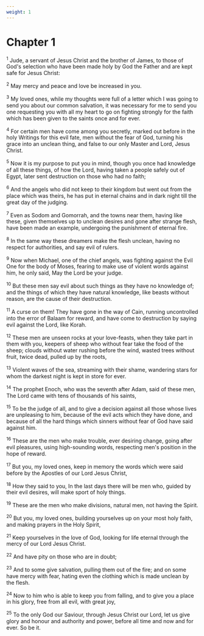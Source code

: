 ```yaml
---
weight: 1
---
```


# Chapter 1

<sup>1</sup> Jude, a servant of Jesus Christ and the brother of James, to those of God's selection who have been made holy by God the Father and are kept safe for Jesus Christ: 

<sup>2</sup> May mercy and peace and love be increased in you. 

<sup>3</sup> My loved ones, while my thoughts were full of a letter which I was going to send you about our common salvation, it was necessary for me to send you one requesting you with all my heart to go on fighting strongly for the faith which has been given to the saints once and for ever. 

<sup>4</sup> For certain men have come among you secretly, marked out before in the holy Writings for this evil fate, men without the fear of God, turning his grace into an unclean thing, and false to our only Master and Lord, Jesus Christ. 

<sup>5</sup> Now it is my purpose to put you in mind, though you once had knowledge of all these things, of how the Lord, having taken a people safely out of Egypt, later sent destruction on those who had no faith; 

<sup>6</sup> And the angels who did not keep to their kingdom but went out from the place which was theirs, he has put in eternal chains and in dark night till the great day of the judging. 

<sup>7</sup> Even as Sodom and Gomorrah, and the towns near them, having like these, given themselves up to unclean desires and gone after strange flesh, have been made an example, undergoing the punishment of eternal fire. 

<sup>8</sup> In the same way these dreamers make the flesh unclean, having no respect for authorities, and say evil of rulers. 

<sup>9</sup> Now when Michael, one of the chief angels, was fighting against the Evil One for the body of Moses, fearing to make use of violent words against him, he only said, May the Lord be your judge. 

<sup>10</sup> But these men say evil about such things as they have no knowledge of; and the things of which they have natural knowledge, like beasts without reason, are the cause of their destruction. 

<sup>11</sup> A curse on them! They have gone in the way of Cain, running uncontrolled into the error of Balaam for reward, and have come to destruction by saying evil against the Lord, like Korah. 

<sup>12</sup> These men are unseen rocks at your love-feasts, when they take part in them with you, keepers of sheep who without fear take the food of the sheep; clouds without water rushing before the wind, wasted trees without fruit, twice dead, pulled up by the roots, 

<sup>13</sup> Violent waves of the sea, streaming with their shame, wandering stars for whom the darkest night is kept in store for ever. 

<sup>14</sup> The prophet Enoch, who was the seventh after Adam, said of these men, The Lord came with tens of thousands of his saints, 

<sup>15</sup> To be the judge of all, and to give a decision against all those whose lives are unpleasing to him, because of the evil acts which they have done, and because of all the hard things which sinners without fear of God have said against him. 

<sup>16</sup> These are the men who make trouble, ever desiring change, going after evil pleasures, using high-sounding words, respecting men's position in the hope of reward. 

<sup>17</sup> But you, my loved ones, keep in memory the words which were said before by the Apostles of our Lord Jesus Christ, 

<sup>18</sup> How they said to you, In the last days there will be men who, guided by their evil desires, will make sport of holy things. 

<sup>19</sup> These are the men who make divisions, natural men, not having the Spirit. 

<sup>20</sup> But you, my loved ones, building yourselves up on your most holy faith, and making prayers in the Holy Spirit, 

<sup>21</sup> Keep yourselves in the love of God, looking for life eternal through the mercy of our Lord Jesus Christ. 

<sup>22</sup> And have pity on those who are in doubt; 

<sup>23</sup> And to some give salvation, pulling them out of the fire; and on some have mercy with fear, hating even the clothing which is made unclean by the flesh. 

<sup>24</sup> Now to him who is able to keep you from falling, and to give you a place in his glory, free from all evil, with great joy, 

<sup>25</sup> To the only God our Saviour, through Jesus Christ our Lord, let us give glory and honour and authority and power, before all time and now and for ever. So be it. 

